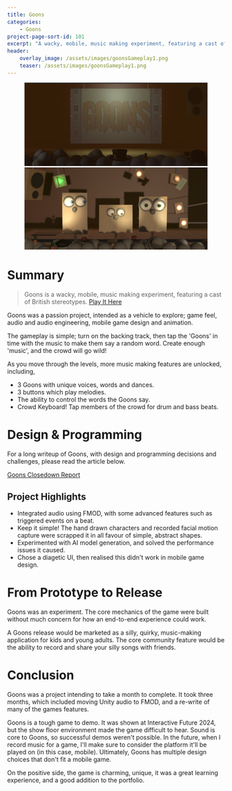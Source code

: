 ```yaml
---
title: Goons
categories:
    - Goons
project-page-sort-id: 101
excerpt: "A wacky, mobile, music making experiment, featuring a cast of British stereotypes."
header:
    overlay_image: /assets/images/goonsGameplay1.png
    teaser: /assets/images/goonsGameplay1.png
---
```


<figure class="half">
    <a href="/assets/images/goonsTitle.png"><img src="/assets/images/goonsTitle.png"></a>
    <a href="/assets/images/goonsGameplay1.png"><img src="/assets/images/goonsGameplay1.png"></a>
</figure>

# Summary
> Goons is a wacky, mobile, music making experiment, featuring a cast of British stereotypes. 
[Play It Here](https://admiralegg.itch.io/goons)

Goons was a passion project, intended as a vehicle to explore; game feel, audio and audio engineering, mobile game design and animation.

The gameplay is simple; turn on the backing track, then tap the 'Goons' in time with the music to make them say a random word. Create enough 'music', and the crowd will go wild! 

As you move through the levels, more music making features are unlocked, including,
- 3 Goons with unique voices, words and dances.
- 3 buttons which play melodies.
- The ability to control the words the Goons say.
- Crowd Keyboard! Tap members of the crowd for drum and bass beats.

# Design & Programming
For a long writeup of Goons, with design and programming decisions and challenges, please read the article below.

[Goons Closedown Report](https://admiralegg.github.io/goons/Goons-ClosedownReport)

## Project Highlights
- Integrated audio using FMOD, with some advanced features such as triggered events on a beat.
- Keep it simple! The hand drawn characters and recorded facial motion capture were scrapped it in all favour of simple, abstract shapes.
- Experimented with AI model generation, and solved the performance issues it caused.
- Chose a diagetic UI, then realised this didn't work in mobile game design.

# From Prototype to Release
Goons was an experiment. The core mechanics of the game were built without much concern for how an end-to-end experience could work.

A Goons release would be marketed as a silly, quirky, music-making application for kids and young adults. The core community feature would be the ability to record and share your silly songs with friends.

# Conclusion
Goons was a project intending to take a month to complete. It took three months, which included moving Unity audio to FMOD, and a re-write of many of the games features.

Goons is a tough game to demo. It was shown at Interactive Future 2024, but the show floor environment made the game difficult to hear. Sound is core to Goons, so successful demos weren't possible. In the future, when I record music for a game, I'll make sure to consider the platform it'll be played on (in this case, mobile). Ultimately, Goons has multiple design choices that don't fit a mobile game.

On the positive side, the game is charming, unique, it was a great learning experience, and a good addition to the portfolio.
